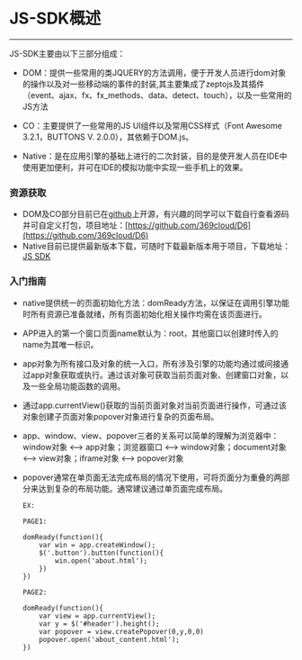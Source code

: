 # JS-SDK概述


***

JS-SDK主要由以下三部分组成：

*	DOM：提供一些常用的类JQUERY的方法调用，便于开发人员进行dom对象的操作以及对一些移动端的事件的封装,其主要集成了zeptojs及其插件（event、ajax、fx、fx_methods、data、detect、touch），以及一些常用的JS方法

*	CO：主要提供了一些常用的JS UI组件以及常用CSS样式（Font Awesome 3.2.1，BUTTONS V. 2.0.0），其依赖于DOM.js。


*	Native：是在应用引擎的基础上进行的二次封装，目的是使开发人员在IDE中使用更加便利，并可在IDE的模拟功能中实现一些手机上的效果。

### 资源获取


*	DOM及CO部分目前已在[github](https://github.com/369cloud/D6)上开源，有兴趣的同学可以下载自行查看源码并可自定义打包，项目地址：[https://github.com/369cloud/D6](https://github.com/369cloud/D6)
*	Native目前已提供最新版本下载，可随时下载最新版本用于项目，下载地址：[JS SDK](http://dev.369cloud.com/sdkdownload?sdkId=33)


### 入门指南

*	native提供统一的页面初始化方法：domReady方法，以保证在调用引擎功能时所有资源已准备就绪，所有页面初始化相关操作均需在该页面进行。

*	APP进入的第一个窗口页面name默认为：root，其他窗口以创建时传入的name为其唯一标识。

*	app对象为所有接口及对象的统一入口，所有涉及引擎的功能均通过或间接通过app对象获取或执行。通过该对象可获取当前页面对象、创建窗口对象，以及一些全局功能函数的调用。


*	通过app.currentView()获取的当前页面对象对当前页面进行操作，可通过该对象创建子页面对象popover对象进行复杂的页面布局。


*	app、window、view、popover三者的关系可以简单的理解为浏览器中：window对象 <--> app对象；浏览器窗口 <--> window对象；document对象 <-->  view对象；iframe对象 <--> popover对象


*	popover通常在单页面无法完成布局的情况下使用，可将页面分为重叠的两部分来达到复杂的布局功能。通常建议通过单页面完成布局。


		EX:
 
		PAGE1:

	    domReady(function(){
			var win = app.createWindow();
	        $('.button').button(function(){
	            win.open('about.html');
	        })
	    })

		PAGE2:

	    domReady(function(){
			var view = app.currentView();
			var y = $('#header').height();
		   	var popover = view.createPopover(0,y,0,0)
		   	popover.open('about_content.html');
	    })